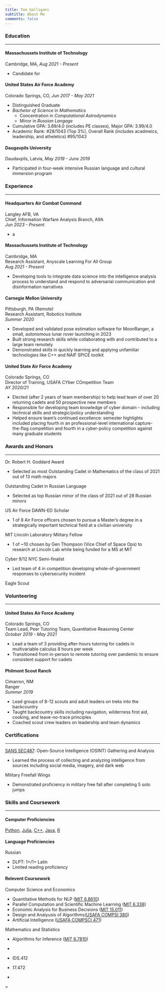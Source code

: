 ```yaml
---
title: Tom Galligani
subtitle: About Me
comments: false
---
```


### Education
---
#### Massachussets Institute of Technology
Cambridge, MA, *Aug 2021 - Present*
- Candidate for 

#### United States Air Force Academy
Colorado Springs, CO, *Jun 2017 - May 2021*
- Distinguished Graduate
- *Bachelor of Science* in *Mathematics* 
    - Concentration in *Computational Astrodynamics*
    - Minor in *Russian Langage*
- Cumulative GPA: 3.89/4.0 (includes PE classes), Major GPA: 3.99/4.0
- Academic Rank: #28/1043 (Top 3%), Overall Rank (includes acadmeics, leadership, and atheletics)  #95/1043

#### Daugavpils University
Daudavpils, Latvia, *May 2019 - June 2019*
- Participated in four-week intensive Russian language and cultural immersion program

### Experience
---
#### Headquarters Air Combat Command
Langley AFB, VA\
Chief, Information Warfare Analysis Branch, A9A\
*Jun 2023 - Present*
- a

#### Massachussets Institute of Technology
Cambridge, MA\
Research Assistant, Anyscale Learning For All Group\
*Aug 2021 - Present*
- Developing tools to integrate data science into the intelligence analysis process to understand and respond to adversarial communication and disinformation narratives

#### Carnegie Mellon University
Pittsburgh, PA (Remote)\
Research Assistant, Robotics Institute\
*Summer 2020*
- Developed and validated pose estimation software for MoonRanger, a small, autonomous lunar rover launching in 2023
- Built strong research skills while collaborating with and contributed to a large team remotely
- Demonstrated skills in quickly learning and applying unfamiliar technologies like C++ and NAIF SPICE toolkit

#### United State Air Force Academy
Colorado Springs, CO\
Director of Training, USAFA CYber COmpetition Team\
*AY 2020/21*
- Elected (after 2 years of team membership) to help lead team of over 20 returning cadets and 50 prospective new members
- Responsible for developing team knowledge of cyber domain – including technical skills and strategic/policy understanding
- Helped ensure team’s continued excellence: semester highlights included placing fourth in an professional-level international capture-the-flag competition and fourth in a cyber-policy competition against many graduate students

### Awards and Honors
---
Dr. Robert H. Goddard Award
- Selected as most Outstanding Cadet in Mathematics of the class of 2021 out of 13 math majors

Outstanding Cadet in Russian Language
- Selected as top Russian minor of the class of 2021 out of 28 Russian minors

US Air Force DAWN-ED Scholar
- 1 of 8 Air Force officers chosen to pursue a Master’s degree in a strategically important technical field at a civilian university

MIT Lincoln Laboratory Military Fellow
- 1 of ~10 chosen by Gen Thompson (Vice Chief of Space Ops) to research at Lincoln Lab while being funded for a MS at MIT

Cyber 9/12 NYC Semi-finalist
- Led team of 4 in competition developing whole-of-government responses to cybersecurity incident

Eagle Scout

### Volunteering
---
#### United States Air Force Academy
Colorado Springs, CO\
Team Lead, Peer Tutoring Team, Quantitative Reasoning Center\
*October 2019 - May 2021*
- Lead a team of 3 providing after-hours tutoring for cadets in multivariable calculus 8 hours per week
- Transitioned from in-person to remote tutoring over pandemic to ensure consistent support for cadets

#### Philmont Scout Ranch
Cimarron, NM\
Ranger\
*Summer 2019*
- Lead groups of 8-12 scouts and adult leaders on treks into the backcountry
- Taught backcountry skills including navigation, wilderness first aid, cooking, and leave-no-trace principles
- Coached scout crew leaders on leadership and team dynamics


### Certifications
---
[SANS SEC487](https://drive.google.com/file/d/1cGNldnVdCYylpl3D-DdTk9UWjZgWqGfN/view?usp=sharing): Open-Source Intelligence (OSINT) Gathering and Analysis
- Learned the process of collecting and analyzing intelligence from sources including social media, imagery, and dark web

Military Freefall Wings
- Demonstrated proficiency in military free fall after completing 5 solo jumps

### Skills and Coursework
---
#### Computer Proficiencies
[Python](https://github.com/swimyoda/russkipropagandascanner), [Julia](https://github.com/swimyoda/juliOPTICS), [C++](https://github.com/swimyoda/sunsensor_pose_estimation), [Java](https://github.com/swimyoda/basicApp), [R]()

#### Language Proficiencies
Russian
- DLPT: 1+/1+
Latin
- Limited reading proficiency

#### Relevent Coursework

Computer Science and Economics
- Quantitative Methods for NLP ([MIT 6.8610](https://mit-6861.github.io/))
- Parallel Computation and Scientific Machine Learning ([MIT 6.338](https://github.com/mitmath/18337))
- Economic Analysis for Business Decisions ([MIT 15.011](https://ocw.mit.edu/courses/15-010-economic-analysis-for-business-decisions-fall-2004/))
- Design and Analyusis of Algorithms([USAFA COMPSI 380]())
- Artificial Intelligence ([USAFA COMPSCI 471]())

Mathematics and Statistics
- Algorithms for Inference ([MIT 6.7810]())
- 

- IDS.412
- 17.472
- 
= 